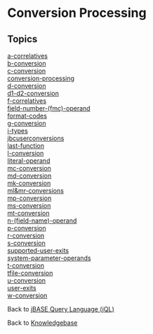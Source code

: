 # Conversion Processing

<PageHeader />

## Topics

[a-correlatives](./a-correlatives/README.md)  
[b-conversion](./b-conversion/README.md)  
[c-conversion](./c-conversion/README.md)  
[conversion-processing](./conversion-processing/README.md)  
[d-conversion](./d-conversion/README.md)  
[d1-d2-conversion](./d1-d2-conversion/README.md)  
[f-correlatives](./f-correlatives/README.md)  
[field-number-(fmc)-operand](./field-number-(fmc)-operand/README.md)  
[format-codes](./format-codes/README.md)  
[g-conversion](./g-conversion/README.md)  
[i-types](./i-types/README.md)  
[jbcuserconversions](./jbcuserconversions/README.md)  
[last-function](./last-function/README.md)  
[l-conversion](./l-conversion/README.md)  
[literal-operand](./literal-operand/README.md)  
[mc-conversion](./mc-conversion/README.md)  
[md-conversion](./md-conversion/README.md)  
[mk-conversion](./mk-conversion/README.md)  
[ml&mr-conversions](./ml-and-mr-conversions/README.md)  
[mp-conversion](./mp-conversion/README.md)  
[ms-conversion](./ms-conversion/README.md)  
[mt-conversion](./mt-conversion/README.md)  
[n-(field-name)-operand](./n-(field-name)-operand/README.md)  
[p-conversion](./p-conversion/README.md)  
[r-conversion](./r-conversion/README.md)  
[s-conversion](./s-conversion/README.md)  
[supported-user-exits](./supported-user-exits/README.md)  
[system-parameter-operands](./system-parameter-operands/README.md)  
[t-conversion](./t-conversion/README.md)  
[tfile-conversion](./tfile-conversion/README.md)  
[u-conversion](./u-conversion/README.md)  
[user-exits](./user-exits/README.md)  
[w-conversion](./w-conversion/README.md)  

Back to [jBASE Query Language (jQL)](./../jql/jbase-query-language/README.md)

Back to [Knowledgebase](./../README.md)

<PageFooter />
